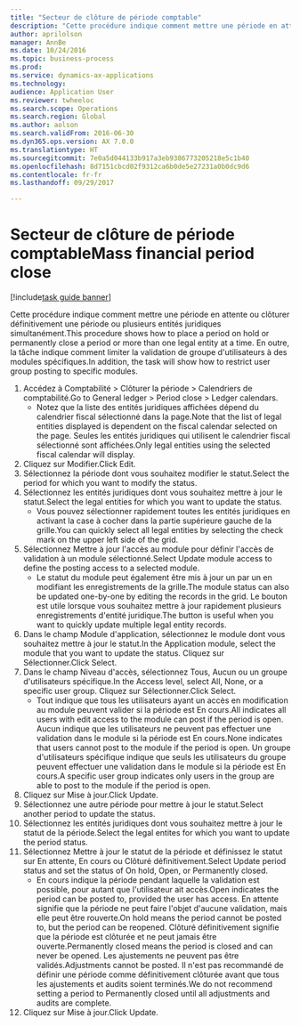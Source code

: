 ```yaml
--- 
title: "Secteur de clôture de période comptable"
description: "Cette procédure indique comment mettre une période en attente ou clôturer définitivement une période ou plusieurs entités juridiques simultanément."
author: aprilolson
manager: AnnBe
ms.date: 10/24/2016
ms.topic: business-process
ms.prod: 
ms.service: dynamics-ax-applications
ms.technology: 
audience: Application User
ms.reviewer: twheeloc
ms.search.scope: Operations
ms.search.region: Global
ms.author: aolson
ms.search.validFrom: 2016-06-30
ms.dyn365.ops.version: AX 7.0.0
ms.translationtype: HT
ms.sourcegitcommit: 7e0a5d044133b917a3eb9386773205218e5c1b40
ms.openlocfilehash: 8d7151cbcd02f9312ca6b0de5e27231a0b0dc9d6
ms.contentlocale: fr-fr
ms.lasthandoff: 09/29/2017

---
```

# <a name="mass-financial-period-close"></a><span data-ttu-id="59922-103">Secteur de clôture de période comptable</span><span class="sxs-lookup"><span data-stu-id="59922-103">Mass financial period close</span></span>

[!include[task guide banner](../../includes/task-guide-banner.md)]

<span data-ttu-id="59922-104">Cette procédure indique comment mettre une période en attente ou clôturer définitivement une période ou plusieurs entités juridiques simultanément.</span><span class="sxs-lookup"><span data-stu-id="59922-104">This procedure shows how to place a period on hold or permanently close a period or more than one legal entity at a time.</span></span> <span data-ttu-id="59922-105">En outre, la tâche indique comment limiter la validation de groupe d'utilisateurs à des modules spécifiques.</span><span class="sxs-lookup"><span data-stu-id="59922-105">In addition, the task will show how to restrict user group posting to specific modules.</span></span>

1. <span data-ttu-id="59922-106">Accédez à Comptabilité > Clôturer la période > Calendriers de comptabilité.</span><span class="sxs-lookup"><span data-stu-id="59922-106">Go to General ledger > Period close > Ledger calendars.</span></span>
    * <span data-ttu-id="59922-107">Notez que la liste des entités juridiques affichées dépend du calendrier fiscal sélectionné dans la page.</span><span class="sxs-lookup"><span data-stu-id="59922-107">Note that the list of legal entities displayed is dependent on the fiscal calendar selected on the page.</span></span> <span data-ttu-id="59922-108">Seules les entités juridiques qui utilisent le calendrier fiscal sélectionné sont affichées.</span><span class="sxs-lookup"><span data-stu-id="59922-108">Only legal entities using the selected fiscal calendar will display.</span></span>  
2. <span data-ttu-id="59922-109">Cliquez sur Modifier.</span><span class="sxs-lookup"><span data-stu-id="59922-109">Click Edit.</span></span>
3. <span data-ttu-id="59922-110">Sélectionnez la période dont vous souhaitez modifier le statut.</span><span class="sxs-lookup"><span data-stu-id="59922-110">Select the period for which you want to modify the status.</span></span>
4. <span data-ttu-id="59922-111">Sélectionnez les entités juridiques dont vous souhaitez mettre à jour le statut.</span><span class="sxs-lookup"><span data-stu-id="59922-111">Select the legal entities for which you want to update the status.</span></span>
    * <span data-ttu-id="59922-112">Vous pouvez sélectionner rapidement toutes les entités juridiques en activant la case à cocher dans la partie supérieure gauche de la grille.</span><span class="sxs-lookup"><span data-stu-id="59922-112">You can quickly select all legal entities  by selecting the check mark on the upper left side of the grid.</span></span>  
5. <span data-ttu-id="59922-113">Sélectionnez Mettre à jour l'accès au module pour définir l'accès de validation à un module sélectionné.</span><span class="sxs-lookup"><span data-stu-id="59922-113">Select Update module access to define the posting access to a selected module.</span></span>
    * <span data-ttu-id="59922-114">Le statut du module peut également être mis à jour un par un en modifiant les enregistrements de la grille.</span><span class="sxs-lookup"><span data-stu-id="59922-114">The module status can also be updated one-by-one by editing the records in the grid.</span></span> <span data-ttu-id="59922-115">Le bouton est utile lorsque vous souhaitez mettre à jour rapidement plusieurs enregistrements d'entité juridique.</span><span class="sxs-lookup"><span data-stu-id="59922-115">The button is useful when you want to quickly update multiple legal entity records.</span></span>  
6. <span data-ttu-id="59922-116">Dans le champ Module d'application, sélectionnez le module dont vous souhaitez mettre à jour le statut.</span><span class="sxs-lookup"><span data-stu-id="59922-116">In the Application module, select the module that you want to update the status.</span></span> <span data-ttu-id="59922-117">Cliquez sur Sélectionner.</span><span class="sxs-lookup"><span data-stu-id="59922-117">Click Select.</span></span>
7. <span data-ttu-id="59922-118">Dans le champ Niveau d'accès, sélectionnez Tous, Aucun ou un groupe d'utilisateurs spécifique.</span><span class="sxs-lookup"><span data-stu-id="59922-118">In the Access level, select All, None, or a specific user group.</span></span> <span data-ttu-id="59922-119">Cliquez sur Sélectionner.</span><span class="sxs-lookup"><span data-stu-id="59922-119">Click Select.</span></span>
    * <span data-ttu-id="59922-120">Tout indique que tous les utilisateurs ayant un accès en modification au module peuvent valider si la période est En cours.</span><span class="sxs-lookup"><span data-stu-id="59922-120">All indicates all users with edit access to the module can post if the period is open.</span></span> <span data-ttu-id="59922-121">Aucun indique que les utilisateurs ne peuvent pas effectuer une validation dans le module si la période est En cours.</span><span class="sxs-lookup"><span data-stu-id="59922-121">None indicates that users cannot post to the module if the period is open.</span></span> <span data-ttu-id="59922-122">Un groupe d'utilisateurs spécifique indique que seuls les utilisateurs du groupe peuvent effectuer une validation dans le module si la période est En cours.</span><span class="sxs-lookup"><span data-stu-id="59922-122">A specific user group indicates only users in the group are able to post to the module if the period is open.</span></span>  
8. <span data-ttu-id="59922-123">Cliquez sur Mise à jour.</span><span class="sxs-lookup"><span data-stu-id="59922-123">Click Update.</span></span>
9. <span data-ttu-id="59922-124">Sélectionnez une autre période pour mettre à jour le statut.</span><span class="sxs-lookup"><span data-stu-id="59922-124">Select another period to update the status.</span></span>
10. <span data-ttu-id="59922-125">Sélectionnez les entités juridiques dont vous souhaitez mettre à jour le statut de la période.</span><span class="sxs-lookup"><span data-stu-id="59922-125">Select the legal entites for which you want to update the period status.</span></span>
11. <span data-ttu-id="59922-126">Sélectionnez Mettre à jour le statut de la période et définissez le statut sur En attente, En cours ou Clôturé définitivement.</span><span class="sxs-lookup"><span data-stu-id="59922-126">Select Update period status and set the status of On hold, Open, or Permanently closed.</span></span>
    * <span data-ttu-id="59922-127">En cours indique la période pendant laquelle la validation est possible, pour autant que l'utilisateur ait accès.</span><span class="sxs-lookup"><span data-stu-id="59922-127">Open indicates the period can be posted to, provided the user has access.</span></span> <span data-ttu-id="59922-128">En attente signifie que la période ne peut faire l'objet d'aucune validation, mais elle peut être rouverte.</span><span class="sxs-lookup"><span data-stu-id="59922-128">On hold means the period cannot be posted to, but the period can be reopened.</span></span> <span data-ttu-id="59922-129">Clôturé définitivement signifie que la période est clôturée et ne peut jamais être ouverte.</span><span class="sxs-lookup"><span data-stu-id="59922-129">Permanently closed means the period is closed and can never be opened.</span></span> <span data-ttu-id="59922-130">Les ajustements ne peuvent pas être validés.</span><span class="sxs-lookup"><span data-stu-id="59922-130">Adjustments cannot be posted.</span></span> <span data-ttu-id="59922-131">Il n'est pas recommandé de définir une période comme définitivement clôturée avant que tous les ajustements et audits soient terminés.</span><span class="sxs-lookup"><span data-stu-id="59922-131">We do not recommend setting a period to Permanently closed until all adjustments and audits are complete.</span></span>  
12. <span data-ttu-id="59922-132">Cliquez sur Mise à jour.</span><span class="sxs-lookup"><span data-stu-id="59922-132">Click Update.</span></span>


